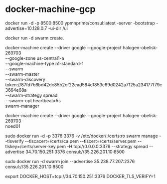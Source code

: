 # docker-machine-gcp


docker run -d -p 8500:8500 ypmnprime/consul:latest -server -bootstrap -advertise=10.128.0.7 -ui-dir /ui


docker run -d swarm create.

docker-machine create --driver google --google-project halogen-obelisk-269703 \
--google-zone us-central1-a \
--google-machine-type n1-standard-1 \
--swarm \
--swarm-master \
--swarm-discovery token://87fd7b6bd42dc85b2cf22ead564c1853c69d0242a7125a234177f79c3664e68a \
--swarm-strategy spread \
--swarm-opt heartbeat=5s \
swarm-manager



docker-machine create --driver google --google-project halogen-obelisk-269703 \
noed01


sudo docker run -d -p 3376:3376 -v /etc/docker/:/certs:ro swarm manage --tlsverify --tlscacert=/certs/ca.pem --tlscert=/certs/server.pem --tlskey=/certs/server-key.pem -H tcp://0.0.0.0:3376 --strategy spread --advertise 34.70.150.251:3376 consul://35.226.201.10:8500



sudo docker run -d swarm join --advertise 35.238.77.207:2376 consul://35.226.201.10:8500


export DOCKER_HOST=tcp://34.70.150.251:3376 DOCKER_TLS_VERIFY=1
